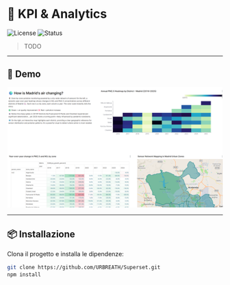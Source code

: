 # 🌟 KPI & Analytics

![License](https://img.shields.io/badge/license-MIT-green)
![Status](https://img.shields.io/badge/status-active-success)

> TODO

---

## 🚀 Demo

![Demo Screenshot](./assets/superset-demo.png)  


---

## 📦 Installazione

Clona il progetto e installa le dipendenze:

```bash
git clone https://github.com/URBREATH/Superset.git
npm install
